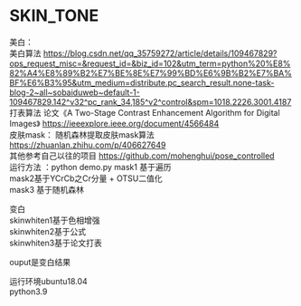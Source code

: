 # SKIN_TONE
美白：  
美白算法   https://blog.csdn.net/qq_35759272/article/details/109467829?ops_request_misc=&request_id=&biz_id=102&utm_term=python%20%E8%82%A4%E8%89%B2%E7%BE%8E%E7%99%BD%E6%9B%B2%E7%BA%BF%E6%B3%95&utm_medium=distribute.pc_search_result.none-task-blog-2~all~sobaiduweb~default-1-109467829.142^v32^pc_rank_34,185^v2^control&spm=1018.2226.3001.4187    
打表算法   论文《A Two-Stage Contrast Enhancement Algorithm for Digital Images》 https://ieeexplore.ieee.org/document/4566484   
皮肤mask：
随机森林提取皮肤mask算法   https://zhuanlan.zhihu.com/p/406627649   
其他参考自己以往的项目 https://github.com/mohenghui/pose_controlled   
运行方法 ：python demo.py mask1 基于遍历    
mask2基于YCrCb之Cr分量 + OTSU二值化  
mask3 基于随机森林

变白   
skinwhiten1基于色相增强   
skinwhiten2基于公式   
skinwhiten3基于论文打表

ouput是变白结果

运行环境ubuntu18.04   
python3.9
